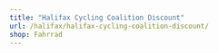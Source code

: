 ```yaml
---
title: "Halifax Cycling Coalition Discount"
url: /halifax/halifax-cycling-coalition-discount/
shop: Fahrrad
---
```

